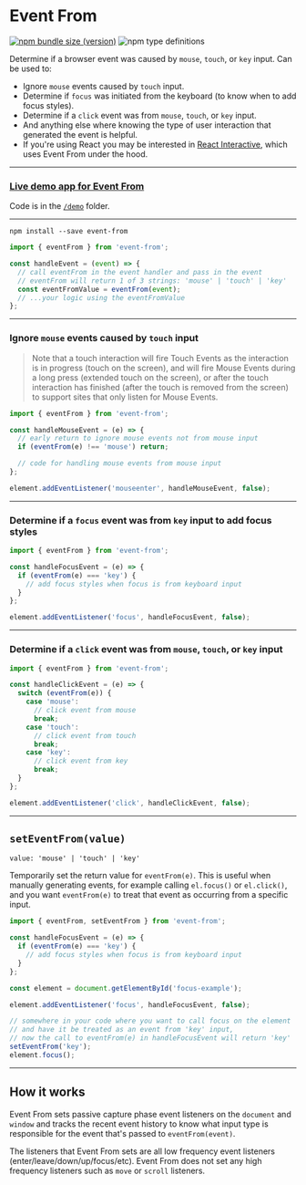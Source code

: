 # Event From

[![npm bundle size (version)](https://img.shields.io/bundlephobia/minzip/event-from?color=purple)](https://bundlephobia.com/result?p=event-from) ![npm type definitions](https://img.shields.io/npm/types/event-from?color=blue)

Determine if a browser event was caused by `mouse`, `touch`, or `key` input. Can be used to:

- Ignore `mouse` events caused by `touch` input.
- Determine if `focus` was initiated from the keyboard (to know when to add focus styles).
- Determine if a `click` event was from `mouse`, `touch`, or `key` input.
- And anything else where knowing the type of user interaction that generated the event is helpful.
- If you're using React you may be interested in [React Interactive](https://github.com/rafgraph/react-interactive), which uses Event From under the hood.

---

### [Live demo app for Event From](https://event-from.rafgraph.dev)

Code is in the [`/demo`](/demo) folder.

---

```
npm install --save event-from
```

```js
import { eventFrom } from 'event-from';

const handleEvent = (event) => {
  // call eventFrom in the event handler and pass in the event
  // eventFrom will return 1 of 3 strings: 'mouse' | 'touch' | 'key'
  const eventFromValue = eventFrom(event);
  // ...your logic using the eventFromValue
};
```

---

### Ignore `mouse` events caused by `touch` input

> Note that a touch interaction will fire Touch Events as the interaction is in progress (touch on the screen), and will fire Mouse Events during a long press (extended touch on the screen), or after the touch interaction has finished (after the touch is removed from the screen) to support sites that only listen for Mouse Events.

```js
import { eventFrom } from 'event-from';

const handleMouseEvent = (e) => {
  // early return to ignore mouse events not from mouse input
  if (eventFrom(e) !== 'mouse') return;

  // code for handling mouse events from mouse input
};

element.addEventListener('mouseenter', handleMouseEvent, false);
```

---

### Determine if a `focus` event was from `key` input to add focus styles

```js
import { eventFrom } from 'event-from';

const handleFocusEvent = (e) => {
  if (eventFrom(e) === 'key') {
    // add focus styles when focus is from keyboard input
  }
};

element.addEventListener('focus', handleFocusEvent, false);
```

---

### Determine if a `click` event was from `mouse`, `touch`, or `key` input

```js
import { eventFrom } from 'event-from';

const handleClickEvent = (e) => {
  switch (eventFrom(e)) {
    case 'mouse':
      // click event from mouse
      break;
    case 'touch':
      // click event from touch
      break;
    case 'key':
      // click event from key
      break;
  }
};

element.addEventListener('click', handleClickEvent, false);
```

---

## `setEventFrom(value)`

`value: 'mouse' | 'touch' | 'key'`

Temporarily set the return value for `eventFrom(e)`. This is useful when manually generating events, for example calling `el.focus()` or `el.click()`, and you want `eventFrom(e)` to treat that event as occurring from a specific input.

```js
import { eventFrom, setEventFrom } from 'event-from';

const handleFocusEvent = (e) => {
  if (eventFrom(e) === 'key') {
    // add focus styles when focus is from keyboard input
  }
};

const element = document.getElementById('focus-example');

element.addEventListener('focus', handleFocusEvent, false);

// somewhere in your code where you want to call focus on the element
// and have it be treated as an event from 'key' input,
// now the call to eventFrom(e) in handleFocusEvent will return 'key'
setEventFrom('key');
element.focus();
```

---

## How it works

Event From sets passive capture phase event listeners on the `document` and `window` and tracks the recent event history to know what input type is responsible for the event that's passed to `eventFrom(event)`.

The listeners that Event From sets are all low frequency event listeners (enter/leave/down/up/focus/etc). Event From does not set any high frequency listeners such as `move` or `scroll` listeners.
